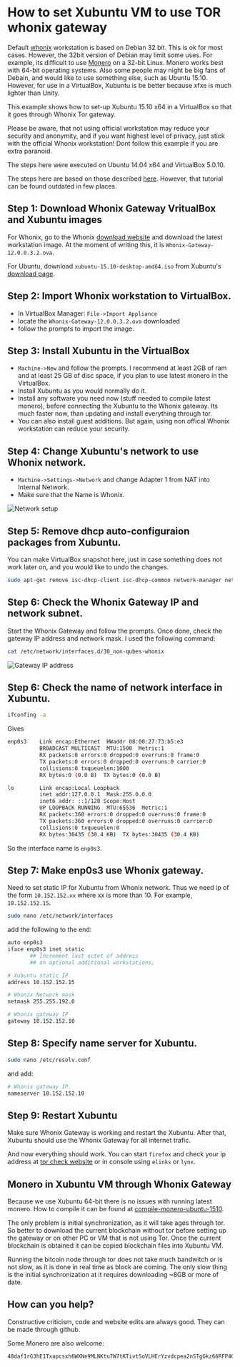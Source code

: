 # How to set Xubuntu VM to use TOR whonix gateway

Default [whonix](https://www.whonix.org/) workstation is
based on Debian 32 bit. This is ok for most cases. However, the 32bit version
of Debian may limit some uses. For example, its difficult to use
[Monero](https://getmonero.org/) on a 32-bit Linux. Monero works best
with 64-bit operating systems. Also some people may night be big fans of Debain,
and would like to use something else, such as Ubuntu 15.10. However, for use in a VirtualBox,
Xubuntu is be better because xfxe is much lighter than Unity.

This example shows how to set-up Xubuntu 15.10 x64 in a VirtualBox so that it
goes through Whonix Tor gateway.

Please be aware, that not using official
workstation may reduce your security and anonymity, and if you want highest
level of privacy, just stick with the official Whonix workstation!
Dont follow this example if you are extra paranoid.

The steps here were executed on Ubuntu 14.04 x64 and VirtualBox 5.0.10.


The steps here are based on those described [here](https://www.whonix.org/wiki/Ubuntu). However, that
tutorial can be found outdated in few places.


## Step 1: Download Whonix Gateway VritualBox and Xubuntu images

For Whonix, go to the Whonix [download website](https://www.whonix.org/wiki/Download)
and download the latest workstation image. At the moment of writing this,
 it is `Whonix-Gateway-12.0.0.3.2.ova`.

 For Ubuntu, download `xubuntu-15.10-desktop-amd64.iso` from Xubuntu's [download
 page](http://xubuntu.org/getxubuntu/).


 ## Step 2: Import Whonix workstation to VirtualBox.

  - In VirtualBox Manager: `File->Import Appliance`
  - locate the `Whonix-Gateway-12.0.0.3.2.ova` downloaded
  - follow the prompts to import the image.

## Step 3: Install Xubuntu in the VirtualBox

  - `Machine->New` and follow the prompts. I recommend at least 2GB of ram
     and at least 25 GB of disc space, if you plan to use latest monero in
     the VirtualBox.       
  - Install Xubuntu as you would normally do it.
  - Install any software you need now (stuff needed to compile latest monero),
   before connecting the Xubuntu to the Whonix gateway. Its much faster now, than updating
   and install everything through tor.
  - You can also install guest additions. But again, using non offical Whonix
  workstation can reduce your security.   


## Step 4: Change Xubuntu's network to use Whonix network.

 - `Machine->Settings->Network` and change Adapter 1 from NAT into Internal Network.
 - Make sure that the Name is Whonix.

![Network setup](https://raw.githubusercontent.com/moneroexamples/xubuntu-vm-through-whonix-gateway/master/img/network_setup.jpg)

## Step 5: Remove dhcp auto-configuraion packages from Xubuntu.

You can make VirtualBox snapshot here, just in case something does not work later on,
and you would like to undo the changes.

```bash
sudo apt-get remove isc-dhcp-client isc-dhcp-common network-manager network-manager-gnome resolvconf
```
## Step 6: Check the Whonix Gateway IP and network subnet.

Start the Whonix Gateway and follow the prompts. Once done, check the gateway IP address and network mask.
I used the following command:

```bash
cat /etc/network/interfaces.d/30_non-qubes-whonix
```

![Gateway IP address](https://raw.githubusercontent.com/moneroexamples/xubuntu-vm-through-whonix-gateway/master/img/gateway_ip.jpg)


## Step 6: Check the name of network interface in Xubuntu.

```bash
ifconfing -a
```

Gives

```bash
enp0s3    Link encap:Ethernet  HWaddr 08:00:27:73:b5:e3  
          BROADCAST MULTICAST  MTU:1500  Metric:1
          RX packets:0 errors:0 dropped:0 overruns:0 frame:0
          TX packets:0 errors:0 dropped:0 overruns:0 carrier:0
          collisions:0 txqueuelen:1000
          RX bytes:0 (0.0 B)  TX bytes:0 (0.0 B)

lo        Link encap:Local Loopback  
          inet addr:127.0.0.1  Mask:255.0.0.0
          inet6 addr: ::1/128 Scope:Host
          UP LOOPBACK RUNNING  MTU:65536  Metric:1
          RX packets:360 errors:0 dropped:0 overruns:0 frame:0
          TX packets:360 errors:0 dropped:0 overruns:0 carrier:0
          collisions:0 txqueuelen:0
          RX bytes:30435 (30.4 KB)  TX bytes:30435 (30.4 KB)
```

So the interface name is `enp0s3`.


## Step 7: Make enp0s3 use Whonix gateway.

Need to set static IP for Xubuntu from Whonix network. Thus we need ip of the form
`10.152.152.xx` where xx is more than 10. For example, `10.152.152.15`.

```bash
sudo nano /etc/network/interfaces
```

add the following to the end:

```bash
auto enp0s3
iface enp0s3 inet static
       ## Increment last octet of address
       ## on optional additional workstations.

# Xubuntu static IP
address 10.152.152.15  

# Whonix Network mask
netmask 255.255.192.0  

# Whonix gateway IP
gateway 10.152.152.10  

```


## Step 8: Specify name server for Xubuntu.

```bash
sudo nano /etc/resolv.conf
```

and add:

```bash
# Whonix gateway IP.
nameserver 10.152.152.10
```

## Step 9: Restart Xubuntu

Make sure Whonix Gateway is working and restart the Xubuntu. After that, Xubuntu should use
the Whonix Gateway for all internet trafic.

And now everything should work. You can start `firefox` and check your ip address at [tor check website](https://check.torproject.org/) or in console using `elinks` or `lynx`.


## Monero in Xubuntu VM through Whonix Gateway

Because we use Xubuntu 64-bit there is no issues with running
latest monero. How to compile it can be found at
[compile-monero-ubuntu-1510](http://moneroexamples.github.io/compile-monero-ubuntu-1510/).

The only problem is initial synchronization, as it will take ages
through tor. So better to download the current blockchain without tor before setting up the gateway or on other PC or VM that is not using Tor. Once the current
blockchain is obtained it can be copied blockchain files into Xubuntu VM.

Running the bitcoin node through tor does not take much bandwitch
or is not slow, as it is done in real time as block are coming. The only slow thing is the initial synchronization at it requires
downloading ~8GB or more of date.


## How can you help?

Constructive criticism, code and website edits are always good. They can be made through github.

Some Monero are also welcome:
```
48daf1rG3hE1Txapcsxh6WXNe9MLNKtu7W7tKTivtSoVLHErYzvdcpea2nSTgGkz66RFP4GKVAsTV14v6G3oddBTHfxP6tU
```    
